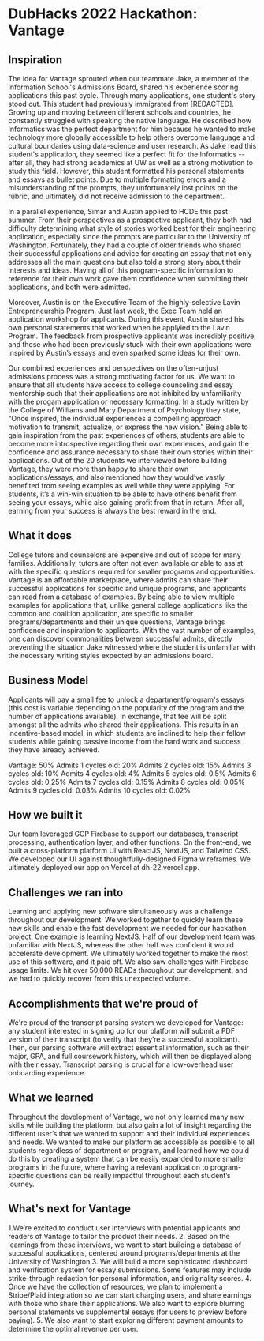 # DubHacks 2022 Hackathon: Vantage

## Inspiration

The idea for Vantage sprouted when our teammate Jake, a member of the Information School's Admissions Board, shared his experience scoring applications this past cycle. Through many applications, one student's story stood out. This student had previously immigrated from [REDACTED]. Growing up and moving between different schools and countries, he constantly struggled with speaking the native language. He described how Informatics was the perfect department for him because he wanted to make technology more globally accessible to help others overcome language and cultural boundaries using data-science and user research. As Jake read this student's application, they seemed like a perfect fit for the Informatics -- after all, they had strong academics at UW as well as a strong motivation to study this field. However, this student formatted his personal statements and essays as bullet points. Due to multiple formatting errors and a misunderstanding of the prompts, they unfortunately lost points on the rubric, and ultimately did not receive admission to the department.


In a parallel experience, Simar and Austin applied to HCDE this past summer. From their perspectives as a prospective applicant, they both had difficulty determining what style of stories worked best for their engineering application, especially since the prompts are particular to the University of Washington. Fortunately, they had a couple of older friends who shared their successful applications and advice for creating an essay that not only addresses all the main questions but also told a strong story about their interests and ideas. Having all of this program-specific information to reference for their own work gave them confidence when submitting their applications, and both were admitted.


Moreover, Austin is on the Executive Team of the highly-selective Lavin Entrepreneurship Program. Just last week, the Exec Team held an application workshop for applicants. During this event, Austin shared his own personal statements that worked when he applyied to the Lavin Program. The feedback from prospective applicants was incredibly positive, and those who had been previously stuck with their own applications were inspired by Austin’s essays and even sparked some ideas for their own.


Our combined experiences and perspectives on the often-unjust admissions process was a strong motivating factor for us. We want to ensure that all students have access to college counseling and essay mentorship such that their applications are not inhibited by unfamiliarity with the progam application or necessary formatting.
In a study written by the College of Williams and Mary Department of Psychology they state, “Once inspired, the individual experiences a compelling approach motivation to transmit, actualize, or express the new vision.” Being able to gain inspiration from the past experiences of others, students are able to become more introspective regarding their own experiences, and gain the confidence and assurance necessary to share their own stories within their applications. Out of the 20 students we interviewed before building Vantage, they were more than happy to share their own applications/essays, and also mentioned how they would’ve vastly benefited from seeing examples as well while they were applying. For students, it’s a win-win situation to be able to have others benefit from seeing your essays, while also gaining profit from that in return. After all, earning from your success is always the best reward in the end.

## What it does
College tutors and counselors are expensive and out of scope for many families. Additionally, tutors are often not even available or able to assist with the specific questions required for smaller programs and opportunities.
Vantage is an affordable marketplace, where admits can share their successful applications for specific and unique programs, and applicants can read from a database of examples. By being able to view multiple examples for applications that, unlike general college applications like the common and coalition application, are specific to smaller programs/departments and their unique questions, Vantage brings confidence and inspiration to applicants. With the vast number of examples, one can discover commonalities between successful admits, directly preventing the situation Jake witnessed where the student is unfamiliar with the necessary writing styles expected by an admissions board.

## Business Model

Applicants will pay a small fee to unlock a department/program's essays (this cost is variable depending on the popularity of the program and the number of applications available). In exchange, that fee will be split amongst all the admits who shared their applications. This results in an incentive-based model, in which students are inclined to help their fellow students while gaining passive income from the hard work and success they have already achieved. 

Vantage: 50%
Admits 1 cycles old: 20%
Admits 2 cycles old: 15%
Admits 3 cycles old: 10%
Admits 4 cycles old: 4%
Admits 5 cycles old: 0.5%
Admits 6 cycles old: 0.25%
Admits 7 cycles old: 0.15%
Admits 8 cycles old: 0.05%
Admits 9 cycles old: 0.03%
Admits 10 cycles old: 0.02%


## How we built it

Our team leveraged GCP Firebase to support our databases, transcript processing, authentication layer, and other functions. On the front-end, we built a cross-platform platform UI with ReactJS, NextJS, and Tailwind CSS. We developed our UI against thoughtfully-designed Figma wireframes. We ultimately deployed our app on Vercel at dh-22.vercel.app.

## Challenges we ran into

Learning and applying new software simultaneously was a challenge throughout our development. We worked together to quickly learn these new skills and enable the fast development we needed for our hackathon project. One example is learning NextJS. Half of our development team was unfamiliar with NextJS, whereas the other half was confident it would accelerate development. We ultimately worked together to make the most use of this software, and it paid off.
We also saw challenges with Firebase usage limits. We hit over 50,000 READs throughout our development, and we had to quickly recover from this unexpected volume.

## Accomplishments that we're proud of

We're proud of the transcript parsing system we developed for Vantage: any student interested in signing up for our platform will submit a PDF version of their transcript (to verify that they’re a successful applicant). Then, our parsing software will extract essential information, such as their major, GPA, and full coursework history, which will then be displayed along with their essay. Transcript parsing is crucial for a low-overhead user onboarding experience.

## What we learned
Throughout the development of Vantage, we not only learned many new skills while building the platform, but also gain a lot of insight regarding the different user’s that we wanted to support and their individual experiences and needs. We wanted to make our platform as accessible as possible to all students regardless of department or program, and learned how we could do this by creating a system that can be easily expanded to more smaller programs in the future, where having a relevant application to program-specific questions can be really impactful throughout each student’s journey.

## What's next for Vantage
1.We’re excited to conduct user interviews with potential applicants and readers of Vantage to tailor the product their needs.
2. Based on the learnings from these interviews, we want to start building a database of successful applications, centered around programs/departments at the University of Washington
3. We will build a more sophisticated dashboard and verification system for essay submissions. Some features may include strike-through redaction for personal information, and originality scores.
4. Once we have the collection of resources, we plan to implement a Stripe/Plaid integration so we can start charging users, and share earnings with those who share their applications. We also want to explore blurring personal statements vs supplemental essays (for users to preview before paying).
5. We also want to start exploring different payment amounts to determine the optimal revenue per user.

